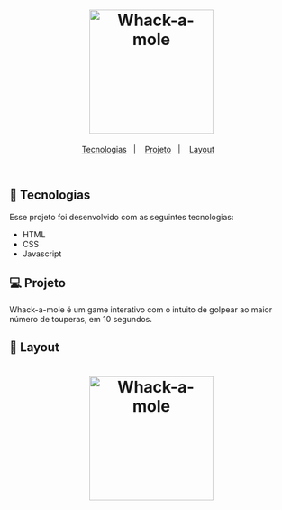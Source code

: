 <h1 align="center">
  <img alt="Whack-a-mole" title="Whack-a-mole" src="https://imgur.com/L1y2H0o.png" width="220px" />
</h1>

<p align="center">
  <a href="#-tecnologias">Tecnologias</a>&nbsp;&nbsp;&nbsp;|&nbsp;&nbsp;&nbsp;
  <a href="#-projeto">Projeto</a>&nbsp;&nbsp;&nbsp;|&nbsp;&nbsp;&nbsp;
  <a href="#-layout">Layout</a>&nbsp;&nbsp;&nbsp;
</p>

<br>


## 🚀 Tecnologias

Esse projeto foi desenvolvido com as seguintes tecnologias:

- HTML
- CSS
- Javascript


## 💻 Projeto

Whack-a-mole é um game interativo com o intuito de golpear ao maior número de touperas, em 10 segundos.


## 🔖 Layout
<h1 align="center">
  <img alt="Whack-a-mole" title="Whack-a-mole" src="https://imgur.com/mKodljc.png" width="220px" />
</h1>
